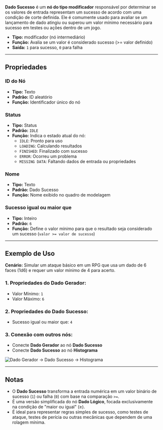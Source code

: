 **Dado Sucesso** é um **nó do tipo modificador** responsável por determinar se os valores de entrada representam um sucesso de acordo com uma condição de corte definida. Ele é comumente usado para avaliar se um lançamento de dado atingiu ou superou um valor mínimo necessário para sucesso em testes ou ações dentro de um jogo.

- **Tipo:** modificador (nó intermediário)
- **Função:** Avalia se um valor é considerado sucesso (>= valor definido)
- **Saída:** `1` para sucesso, `0` para falha

---

## **Propriedades**

### **ID do Nó**

- **Tipo:** Texto
- **Padrão:** ID aleatório
- **Função:** Identificador único do nó

### **Status**

- **Tipo:** Status
- **Padrão:** `IDLE`
- **Função:** Indica o estado atual do nó:
  - `IDLE`: Pronto para uso
  - `LOADING`: Calculando resultados
  - `FINISHED`: Finalizado com sucesso
  - `ERROR`: Ocorreu um problema
  - `MISSING DATA`: Faltando dados de entrada ou propriedades

### **Nome**

- **Tipo:** Texto
- **Padrão:** Dado Sucesso
- **Função:** Nome exibido no quadro de modelagem

### **Sucesso igual ou maior que**

- **Tipo:** Inteiro
- **Padrão:** `6`
- **Função:** Define o valor mínimo para que o resultado seja considerado um sucesso (`valor >= valor de sucesso`)

---

## **Exemplo de Uso**

**Cenário:** Simular um ataque básico em um RPG que usa um dado de 6 faces (1d6) e requer um valor mínimo de 4 para acerto.

### **1. Propriedades do Dado Gerador:**

- Valor Mínimo: `1`
- Valor Máximo: `6`

### **2. Propriedades do Dado Sucesso:**

- Sucesso igual ou maior que: `4`

### **3. Conexão com outros nós:**

- Conecte **Dado Gerador** ao nó **Dado Sucesso**
- Conecte **Dado Sucesso** ao nó **Histograma**

![Dado Gerador → Dado Sucesso → Histograma](/images/generator-success.png)

---

## **Notas**

- O **Dado Sucesso** transforma a entrada numérica em um valor binário de sucesso (`1`) ou falha (`0`) com base na comparação `>=`.
- É uma versão simplificada do nó **Dado Lógico**, focada exclusivamente na condição de "maior ou igual" (≥).
- É ideal para representar regras simples de sucesso, como testes de ataque, testes de perícia ou outras mecânicas que dependem de uma rolagem mínima.
